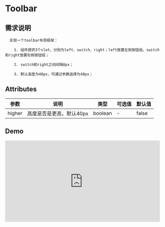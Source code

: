# Toolbar

## 需求说明

      实现一个toolbar布局框架：
      
        1. 组件提供3个slot，分别为left、switch、right；left放置左侧按钮组，switch和right放置右侧按钮组；
        
        2. switch和right之间间隔8px；
        
        3. 默认高度为40px，可通过参数选择为48px；

## Attributes

| 参数   | 说明                     | 类型    | 可选值 | 默认值 |
| ------ | ------------------------ | ------- | ------ | ------ |
| higher | 高度是否是更高，默认40px | boolean | -      | false  |


## Demo

<iframe height="265" style="width: 100%;" scrolling="no" title="hn toolbar demo" src="https://codepen.io/upcwangying/embed/yLeKbam?height=265&theme-id=light&default-tab=html,result" frameborder="no" allowtransparency="true" allowfullscreen="true">
  See the Pen <a href='https://codepen.io/upcwangying/pen/yLeKbam'>hn toolbar demo</a> by Ying Wang
  (<a href='https://codepen.io/upcwangying'>@upcwangying</a>) on <a href='https://codepen.io'>CodePen</a>.
</iframe>
